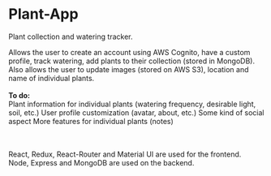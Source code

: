 # Plant-App
Plant collection and watering tracker.

Allows the user to create an account using AWS Cognito, have a custom profile, track watering, add plants to their collection (stored in MongoDB).<Br/>
Also allows the user to update images (stored on AWS S3), location and name of individual plants.
<Br/><Br/>
<b>To do:</b><Br/>
Plant information for individual plants (watering frequency, desirable light, soil, etc.)
User profile customization (avatar, about, etc.)
Some kind of social aspect
More features for individual plants (notes)

<Br/><Br/>
React, Redux, React-Router and Material UI are used for the frontend.<Br/>
Node, Express and MongoDB are used on the backend.
